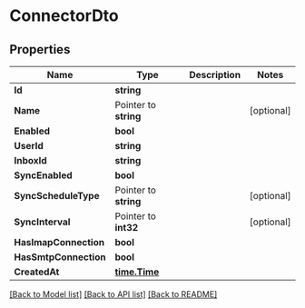 # ConnectorDto

## Properties

Name | Type | Description | Notes
------------ | ------------- | ------------- | -------------
**Id** | **string** |  | 
**Name** | Pointer to **string** |  | [optional] 
**Enabled** | **bool** |  | 
**UserId** | **string** |  | 
**InboxId** | **string** |  | 
**SyncEnabled** | **bool** |  | 
**SyncScheduleType** | Pointer to **string** |  | [optional] 
**SyncInterval** | Pointer to **int32** |  | [optional] 
**HasImapConnection** | **bool** |  | 
**HasSmtpConnection** | **bool** |  | 
**CreatedAt** | [**time.Time**](time.Time) |  | 

[[Back to Model list]](../README#documentation-for-models) [[Back to API list]](../README#documentation-for-api-endpoints) [[Back to README]](../README)



